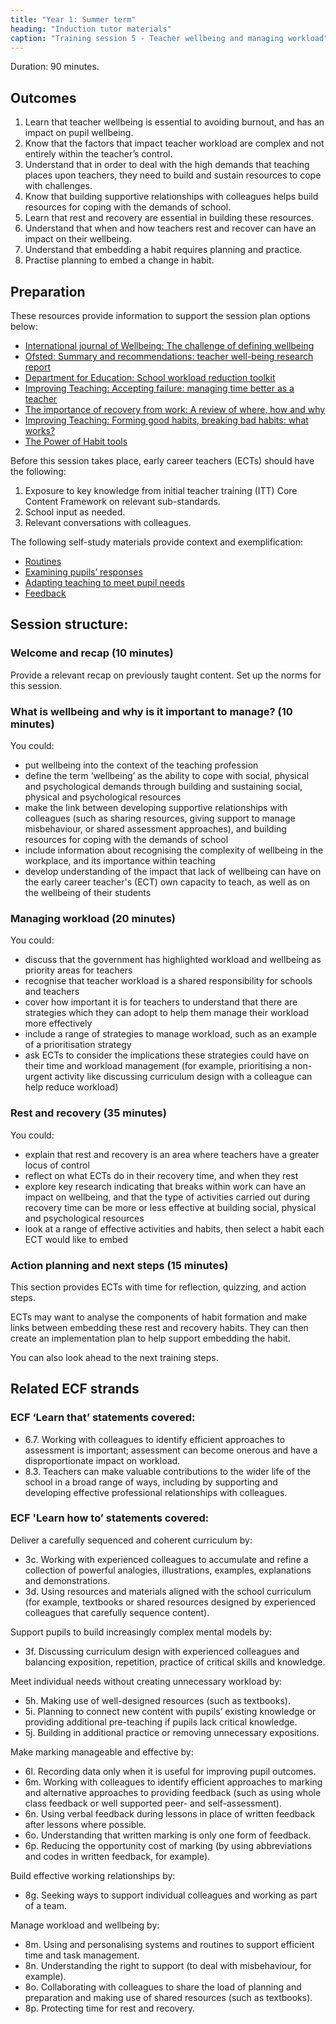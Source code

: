 ```yaml
---
title: "Year 1: Summer term"
heading: "Induction tutor materials"
caption: "Training session 5 - Teacher wellbeing and managing workload"
---
```


Duration: 90 minutes.

## Outcomes

1. Learn that teacher wellbeing is essential to avoiding burnout, and has an impact on pupil wellbeing.
2. Know that the factors that impact teacher workload are complex and not entirely within the teacher’s control.
3. Understand that in order to deal with the high demands that teaching places upon teachers, they need to build and sustain resources to cope with challenges.
4. Know that building supportive relationships with colleagues helps build resources for coping with the demands of school.
5. Learn that rest and recovery are essential in building these resources.
6. Understand that when and how teachers rest and recover can have an impact on their wellbeing.
7. Understand that embedding a habit requires planning and practice.
8. Practise planning to embed a change in habit.

## Preparation 

These resources provide information to support the session plan options below:

- [International journal of Wellbeing: The challenge of defining wellbeing](https://www.internationaljournalofwellbeing.org/index.php/ijow/article/view/89)
- [Ofsted: Summary and recommendations: teacher well-being research report](https://www.gov.uk/government/publications/teacher-well-being-at-work-in-schools-and-further-education-providers/summary-and-recommendations-teacher-well-being-research-report)
- [Department for Education: School workload reduction toolkit](https://www.gov.uk/guidance/school-workload-reduction-toolkit)
- [Improving Teaching: Accepting failure: managing time better as a teacher](https://improvingteaching.co.uk/2013/12/01/accepting-failure-managing-time-better-as-a-teacher/)
- [The importance of recovery from work: A review of where, how and why](https://www.researchgate.net/publication/261249268_The_importance_of_recovery_of_work_A_review_of_where_how_and_why)
- [Improving Teaching: Forming good habits, breaking bad habits: what works?](https://improvingteaching.co.uk/2019/01/13/forming-good-habits-breaking-bad-habits-what-works/)
- [The Power of Habit tools](https://www.charlesduhigg.com/tools)

Before this session takes place, early career teachers (ECTs) should have the following:

1. Exposure to key knowledge from initial teacher training (ITT) Core Content Framework on relevant sub-standards.
2. School input as needed.
3. Relevant conversations with colleagues.

The following self-study materials provide context and exemplification:

- [Routines](/ambition-institute/year-1-behaviour/autumn-week-2-ect-video)
- [Examining pupils’ responses](/ambition-institute/year-1-subject/summer-week-10-ect-video)
- [Adapting teaching to meet pupil needs](/ambition-institute/year-1-instruction/spring-week-6-ect-video)
- [Feedback](/ambition-institute/year-1-instruction)

## Session structure:

### Welcome and recap (10 minutes)

Provide a relevant recap on previously taught content. Set up the norms for this session.

### What is wellbeing and why is it important to manage? (10 minutes)

You could:

- put wellbeing into the context of the teaching profession
- define the term ‘wellbeing’ as the ability to cope with social, physical and psychological demands through building and sustaining social, physical and psychological resources
- make the link between developing supportive relationships with colleagues (such as sharing resources, giving support to manage misbehaviour, or shared assessment approaches), and building resources for coping with the demands of school
- include information about recognising the complexity of wellbeing in the workplace, and its importance within teaching
- develop understanding of the impact that lack of wellbeing can have on the early career teacher's (ECT) own capacity to teach, as well as on the wellbeing of their students

### Managing workload (20 minutes)

You could:

- discuss that the government has highlighted workload and wellbeing as priority areas for teachers
- recognise that teacher workload is a shared responsibility for schools and teachers
- cover how important it is for teachers to understand that there are strategies which they can adopt to help them manage their workload more effectively
- include a range of strategies to manage workload, such as an example of a prioritisation strategy
- ask ECTs to consider the implications these strategies could have on their time and workload management (for example, prioritising a non-urgent activity like discussing curriculum design with a colleague can help reduce workload)

### Rest and recovery (35 minutes)

You could:

- explain that rest and recovery is an area where teachers have a greater locus of control
- reflect on what ECTs do in their recovery time, and when they rest
- explore key research indicating that breaks within work can have an impact on wellbeing, and that the type of activities carried out during recovery time can be more or less effective at building social, physical and psychological resources
- look at a range of effective activities and habits, then select a habit each ECT would like to embed

### Action planning and next steps (15 minutes)

This section provides ECTs with time for reflection, quizzing, and action steps.

ECTs may want to analyse the components of habit formation and make links between embedding these rest and recovery habits. They can then create an implementation plan to help support embedding the habit.

You can also look ahead to the next training steps.

## Related ECF strands

### ECF ‘Learn that’ statements covered:

- 6.7. Working with colleagues to identify efficient approaches to assessment is important; assessment can become onerous and have a disproportionate impact on workload.
- 8.3. Teachers can make valuable contributions to the wider life of the school in a broad range of ways, including by supporting and developing effective professional relationships with colleagues.

### ECF 'Learn how to’ statements covered:

Deliver a carefully sequenced and coherent curriculum by:

- 3c. Working with experienced colleagues to accumulate and refine a collection of powerful analogies, illustrations, examples, explanations and demonstrations.
- 3d. Using resources and materials aligned with the school curriculum (for example, textbooks or shared resources designed by experienced colleagues that carefully sequence content).

Support pupils to build increasingly complex mental models by:

- 3f. Discussing curriculum design with experienced colleagues and balancing exposition, repetition, practice of critical skills and knowledge.

Meet individual needs without creating unnecessary workload by:

- 5h. Making use of well-designed resources (such as textbooks).
- 5i. Planning to connect new content with pupils’ existing knowledge or providing additional pre-teaching if pupils lack critical knowledge.
- 5j. Building in additional practice or removing unnecessary expositions.

Make marking manageable and effective by:

- 6l. Recording data only when it is useful for improving pupil outcomes.
- 6m. Working with colleagues to identify efficient approaches to marking and alternative approaches to providing feedback (such as using whole class feedback or well supported peer- and self-assessment).
- 6n. Using verbal feedback during lessons in place of written feedback after lessons where possible.
- 6o. Understanding that written marking is only one form of feedback.
- 6p. Reducing the opportunity cost of marking (by using abbreviations and codes in written feedback, for example).

Build effective working relationships by:

- 8g. Seeking ways to support individual colleagues and working as part of a team.

Manage workload and wellbeing by:

- 8m. Using and personalising systems and routines to support efficient time and task management.
- 8n. Understanding the right to support (to deal with misbehaviour, for example).
- 8o. Collaborating with colleagues to share the load of planning and preparation and making use of shared resources (such as textbooks).
- 8p. Protecting time for rest and recovery.